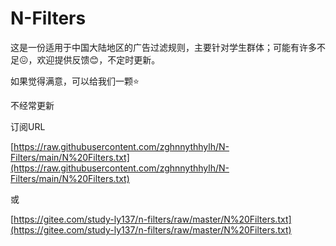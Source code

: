 # N-Filters
这是一份适用于中国大陆地区的广告过滤规则，主要针对学生群体；可能有许多不足😖，欢迎提供反馈😊，不定时更新。

如果觉得满意，可以给我们一颗⭐

不经常更新

订阅URL

[https://raw.githubusercontent.com/zghnnythhylh/N-Filters/main/N%20Filters.txt](https://raw.githubusercontent.com/zghnnythhylh/N-Filters/main/N%20Filters.txt)

或

[https://gitee.com/study-ly137/n-filters/raw/master/N%20Filters.txt](https://gitee.com/study-ly137/n-filters/raw/master/N%20Filters.txt)
